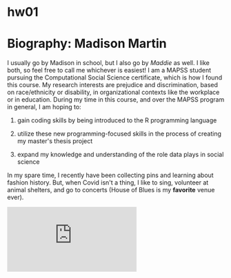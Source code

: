 # hw01
# Biography: Madison Martin 

I usually go by Madison in school, but I also go by *Maddie* as well. 
I like both, so feel free to call me whichever is easiest! 
I am a MAPSS student pursuing the Computational Social Science certificate, which is how I found this course. 
My research interests are prejudice and discrimination, based on race/ethnicity or disability, in organizational contexts like the workplace or in education. 
During my time in this course, and over the MAPSS program in general, I am hoping to: 

1. gain coding skills by being introduced to the R programming language

2. utilize these new programming-focused skills in the process of creating my master's thesis project 

3. expand my knowledge and understanding of the role data plays in social science

In my spare time, I recently have been collecting pins and learning about fashion history. 
But, when Covid isn't a thing, I like to sing, volunteer at animal shelters, and go to concerts (House of Blues is my **favorite** venue ever). 

![here is my facebook profile pic because I am unoriginal](https://www.facebook.com/photo.php?fbid=4027310477284457&set=t.100000166331754&type=3)